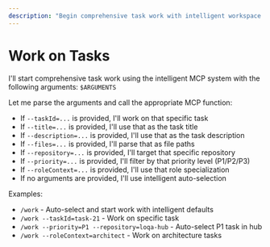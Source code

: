 ```yaml
---
description: "Begin comprehensive task work with intelligent workspace detection, role optimization, and model selection"
---
```


# Work on Tasks

I'll start comprehensive task work using the intelligent MCP system with the following arguments: `$ARGUMENTS`

Let me parse the arguments and call the appropriate MCP function:

- If `--taskId=...` is provided, I'll work on that specific task
- If `--title=...` is provided, I'll use that as the task title
- If `--description=...` is provided, I'll use that as the task description  
- If `--files=...` is provided, I'll parse that as file paths
- If `--repository=...` is provided, I'll target that specific repository
- If `--priority=...` is provided, I'll filter by that priority level (P1/P2/P3)
- If `--roleContext=...` is provided, I'll use that role specialization
- If no arguments are provided, I'll use intelligent auto-selection

Examples:
- `/work` - Auto-select and start work with intelligent defaults
- `/work --taskId=task-21` - Work on specific task
- `/work --priority=P1 --repository=loqa-hub` - Auto-select P1 task in hub
- `/work --roleContext=architect` - Work on architecture tasks